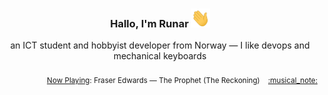 <h3 align="center">Hallo, I'm Runar <img src="./assets/wave.gif" width="30px" height="30px"></h3>

<div align="center">an ICT student and hobbyist developer from Norway — I like devops and mechanical keyboards</div>

<br/>
<div align="right"><sub>
  <a href="https://www.last.fm/user/runarsf">Now Playing</a>: Fraser Edwards &mdash; The Prophet (The Reckoning) &nbsp;&nbsp; <a href="https:&#x2F;&#x2F;www.last.fm&#x2F;music&#x2F;Fraser+Edwards&#x2F;_&#x2F;The+Prophet">:musical_note:</a>
</sub></div>

